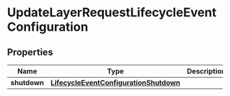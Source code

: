 

# UpdateLayerRequestLifecycleEventConfiguration


## Properties

| Name | Type | Description | Notes |
|------------ | ------------- | ------------- | -------------|
|**shutdown** | [**LifecycleEventConfigurationShutdown**](LifecycleEventConfigurationShutdown.md) |  |  [optional] |



